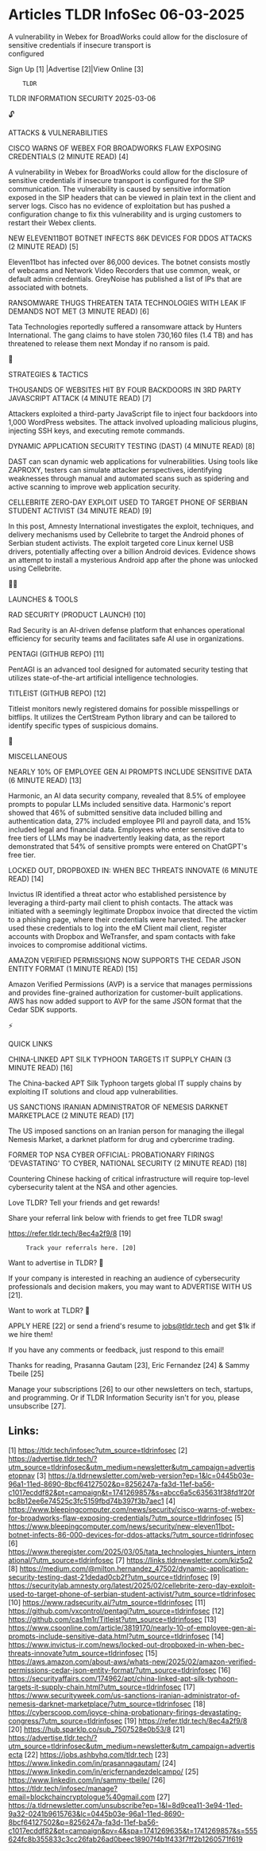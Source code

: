 # Articles TLDR InfoSec 06-03-2025

A vulnerability in Webex for BroadWorks could allow for the disclosure
of sensitive credentials if insecure transport is
configured ‌ ‌ ‌ ‌ ‌ ‌ ‌ ‌ ‌ ‌ ‌ ‌ ‌ ‌ ‌ ‌ ‌ ‌ ‌ ‌ ‌ ‌ ‌ ‌ ‌ ‌  ‌ ‌ ‌ ‌ ‌ ‌ ‌ ‌ ‌ ‌ ‌ ‌ ‌ ‌ ‌ ‌ ‌ ‌ ‌ ‌ ‌ ‌ ‌ ‌ ‌ ‌ 


 Sign Up [1] |Advertise [2]|View Online [3] 

		TLDR 

TLDR INFORMATION SECURITY 2025-03-06

🔓 

ATTACKS & VULNERABILITIES

 CISCO WARNS OF WEBEX FOR BROADWORKS FLAW EXPOSING CREDENTIALS (2
MINUTE READ) [4] 

 A vulnerability in Webex for BroadWorks could allow for the
disclosure of sensitive credentials if insecure transport is
configured for the SIP communication. The vulnerability is caused by
sensitive information exposed in the SIP headers that can be viewed in
plain text in the client and server logs. Cisco has no evidence of
exploitation but has pushed a configuration change to fix this
vulnerability and is urging customers to restart their Webex clients. 

 NEW ELEVEN11BOT BOTNET INFECTS 86K DEVICES FOR DDOS ATTACKS (2 MINUTE
READ) [5] 

 Eleven11bot has infected over 86,000 devices. The botnet consists
mostly of webcams and Network Video Recorders that use common, weak,
or default admin credentials. GreyNoise has published a list of IPs
that are associated with botnets. 

 RANSOMWARE THUGS THREATEN TATA TECHNOLOGIES WITH LEAK IF DEMANDS NOT
MET (3 MINUTE READ) [6] 

 Tata Technologies reportedly suffered a ransomware attack by Hunters
International. The gang claims to have stolen 730,160 files (1.4 TB)
and has threatened to release them next Monday if no ransom is paid. 

🧠 

STRATEGIES & TACTICS

 THOUSANDS OF WEBSITES HIT BY FOUR BACKDOORS IN 3RD PARTY JAVASCRIPT
ATTACK (4 MINUTE READ) [7] 

 Attackers exploited a third-party JavaScript file to inject four
backdoors into 1,000 WordPress websites. The attack involved uploading
malicious plugins, injecting SSH keys, and executing remote commands. 

 DYNAMIC APPLICATION SECURITY TESTING (DAST) (4 MINUTE READ) [8] 

 DAST can scan dynamic web applications for vulnerabilities. Using
tools like ZAPROXY, testers can simulate attacker perspectives,
identifying weaknesses through manual and automated scans such as
spidering and active scanning to improve web application security. 

 CELLEBRITE ZERO-DAY EXPLOIT USED TO TARGET PHONE OF SERBIAN STUDENT
ACTIVIST (34 MINUTE READ) [9] 

 In this post, Amnesty International investigates the exploit,
techniques, and delivery mechanisms used by Cellebrite to target the
Android phones of Serbian student activists. The exploit targeted core
Linux kernel USB drivers, potentially affecting over a billion Android
devices. Evidence shows an attempt to install a mysterious Android app
after the phone was unlocked using Cellebrite. 

🧑‍💻 

LAUNCHES & TOOLS

 RAD SECURITY (PRODUCT LAUNCH) [10] 

 Rad Security is an AI-driven defense platform that enhances
operational efficiency for security teams and facilitates safe AI use
in organizations. 

 PENTAGI (GITHUB REPO) [11] 

 PentAGI is an advanced tool designed for automated security testing
that utilizes state-of-the-art artificial intelligence technologies. 

 TITLEIST (GITHUB REPO) [12] 

 Titleist monitors newly registered domains for possible misspellings
or bitflips. It utilizes the CertStream Python library and can be
tailored to identify specific types of suspicious domains. 

🎁 

MISCELLANEOUS

 NEARLY 10% OF EMPLOYEE GEN AI PROMPTS INCLUDE SENSITIVE DATA (6
MINUTE READ) [13] 

 Harmonic, an AI data security company, revealed that 8.5% of employee
prompts to popular LLMs included sensitive data. Harmonic's report
showed that 46% of submitted sensitive data included billing and
authentication data, 27% included employee PII and payroll data, and
15% included legal and financial data. Employees who enter sensitive
data to free tiers of LLMs may be inadvertently leaking data, as the
report demonstrated that 54% of sensitive prompts were entered on
ChatGPT's free tier. 

 LOCKED OUT, DROPBOXED IN: WHEN BEC THREATS INNOVATE (6 MINUTE READ)
[14] 

 Invictus IR identified a threat actor who established persistence by
leveraging a third-party mail client to phish contacts. The attack was
initiated with a seemingly legitimate Dropbox invoice that directed
the victim to a phishing page, where their credentials were harvested.
The attacker used these credentials to log into the eM Client mail
client, register accounts with Dropbox and WeTransfer, and spam
contacts with fake invoices to compromise additional victims. 

 AMAZON VERIFIED PERMISSIONS NOW SUPPORTS THE CEDAR JSON ENTITY FORMAT
(1 MINUTE READ) [15] 

 Amazon Verified Permissions (AVP) is a service that manages
permissions and provides fine-grained authorization for customer-built
applications. AWS has now added support to AVP for the same JSON
format that the Cedar SDK supports. 

⚡ 

QUICK LINKS

 CHINA-LINKED APT SILK TYPHOON TARGETS IT SUPPLY CHAIN (3 MINUTE READ)
[16] 

 The China-backed APT Silk Typhoon targets global IT supply chains by
exploiting IT solutions and cloud app vulnerabilities. 

 US SANCTIONS IRANIAN ADMINISTRATOR OF NEMESIS DARKNET MARKETPLACE (2
MINUTE READ) [17] 

 The US imposed sanctions on an Iranian person for managing the
illegal Nemesis Market, a darknet platform for drug and cybercrime
trading. 

 FORMER TOP NSA CYBER OFFICIAL: PROBATIONARY FIRINGS ‘DEVASTATING'
TO CYBER, NATIONAL SECURITY (2 MINUTE READ) [18] 

 Countering Chinese hacking of critical infrastructure will require
top-level cybersecurity talent at the NSA and other agencies. 

Love TLDR? Tell your friends and get rewards!

 Share your referral link below with friends to get free TLDR swag! 

 https://refer.tldr.tech/8ec4a2f9/8 [19] 

		 Track your referrals here. [20] 

Want to advertise in TLDR? 📰

 If your company is interested in reaching an audience of
cybersecurity professionals and decision makers, you may want to
ADVERTISE WITH US [21]. 

Want to work at TLDR? 💼

 APPLY HERE [22] or send a friend's resume to jobs@tldr.tech and get
$1k if we hire them! 

 If you have any comments or feedback, just respond to this email! 

Thanks for reading, 
Prasanna Gautam [23], Eric Fernandez [24] & Sammy Tbeile [25] 

 Manage your subscriptions [26] to our other newsletters on tech,
startups, and programming. Or if TLDR Information Security isn't for
you, please unsubscribe [27]. 

 

Links:
------
[1] https://tldr.tech/infosec?utm_source=tldrinfosec
[2] https://advertise.tldr.tech/?utm_source=tldrinfosec&utm_medium=newsletter&utm_campaign=advertisetopnav
[3] https://a.tldrnewsletter.com/web-version?ep=1&lc=0445b03e-96a1-11ed-8690-8bcf64127502&p=8256247a-fa3d-11ef-ba56-c1017ecddf82&pt=campaign&t=1741269857&s=abcc6a5c635631f38fd1f20fbc8b12ee6e74525c3fc5159fbd74b397f3b7aec1
[4] https://www.bleepingcomputer.com/news/security/cisco-warns-of-webex-for-broadworks-flaw-exposing-credentials/?utm_source=tldrinfosec
[5] https://www.bleepingcomputer.com/news/security/new-eleven11bot-botnet-infects-86-000-devices-for-ddos-attacks/?utm_source=tldrinfosec
[6] https://www.theregister.com/2025/03/05/tata_technologies_hiunters_international/?utm_source=tldrinfosec
[7] https://links.tldrnewsletter.com/kiz5q2
[8] https://medium.com/@milton.hernandez_47502/dynamic-application-security-testing-dast-21dedad0cb2f?utm_source=tldrinfosec
[9] https://securitylab.amnesty.org/latest/2025/02/cellebrite-zero-day-exploit-used-to-target-phone-of-serbian-student-activist/?utm_source=tldrinfosec
[10] https://www.radsecurity.ai/?utm_source=tldrinfosec
[11] https://github.com/vxcontrol/pentagi?utm_source=tldrinfosec
[12] https://github.com/cas1m1r/Titleist?utm_source=tldrinfosec
[13] https://www.csoonline.com/article/3819170/nearly-10-of-employee-gen-ai-prompts-include-sensitive-data.html?utm_source=tldrinfosec
[14] https://www.invictus-ir.com/news/locked-out-dropboxed-in-when-bec-threats-innovate?utm_source=tldrinfosec
[15] https://aws.amazon.com/about-aws/whats-new/2025/02/amazon-verified-permissions-cedar-json-entity-format/?utm_source=tldrinfosec
[16] https://securityaffairs.com/174962/apt/china-linked-apt-silk-typhoon-targets-it-supply-chain.html?utm_source=tldrinfosec
[17] https://www.securityweek.com/us-sanctions-iranian-administrator-of-nemesis-darknet-marketplace/?utm_source=tldrinfosec
[18] https://cyberscoop.com/joyce-china-probationary-firings-devastating-congress/?utm_source=tldrinfosec
[19] https://refer.tldr.tech/8ec4a2f9/8
[20] https://hub.sparklp.co/sub_7507528e0b53/8
[21] https://advertise.tldr.tech/?utm_source=tldrinfosec&utm_medium=newsletter&utm_campaign=advertisecta
[22] https://jobs.ashbyhq.com/tldr.tech
[23] https://www.linkedin.com/in/prasannagautam/
[24] https://www.linkedin.com/in/ericfernandezdelcampo/
[25] https://www.linkedin.com/in/sammy-tbeile/
[26] https://tldr.tech/infosec/manage?email=blockchaincryptologue%40gmail.com
[27] https://a.tldrnewsletter.com/unsubscribe?ep=1&l=8d9cea11-3e94-11ed-9a32-0241b9615763&lc=0445b03e-96a1-11ed-8690-8bcf64127502&p=8256247a-fa3d-11ef-ba56-c1017ecddf82&pt=campaign&pv=4&spa=1741269635&t=1741269857&s=555624fc8b355833c3cc26fab26ad0beec18907f4b1f433f7ff2b1260571f619